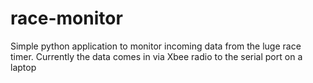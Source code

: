 # race-monitor
Simple python application to monitor incoming data from the luge race timer. Currently the data comes in via Xbee radio to the serial port on a laptop
